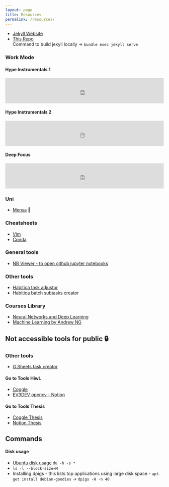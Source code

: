 ```yaml
---
layout: page
title: Resources
permalink: /resources/
---
```



- [Jekyll Website](https://docs.github.com/en/pages/setting-up-a-github-pages-site-with-jekyll/adding-content-to-your-github-pages-site-using-jekyll)<br>
- [This Repo](https://github.com/sachinkmohan/sachinkmohan.github.io) <br>
Command to build jekyll locally -> `bundle exec jekyll serve`


### Work Mode

<div>
  <h4> Hype Instrumentals 1 </h4> 
  <iframe src="https://open.spotify.com/embed/playlist/6pWTpzAZZhwJRWf7rY1XsX" width="100%" height="80" frameBorder="0" allowfullscreen="" allow="autoplay; clipboard-write; encrypted-media; fullscreen; picture-in-picture"></iframe>
</div>

<div>
  <h4> Hype Instrumentals 2 </h4> 
  <iframe src="https://open.spotify.com/embed/playlist/2IDzGJlXtfgV5igrXTUh2g" width="100%" height="80" frameBorder="0" allowfullscreen="" allow="autoplay; clipboard-write; encrypted-media; fullscreen; picture-in-picture"></iframe>
</div>

<div>
  <h4> Deep Focus </h4> 
  <iframe src="https://open.spotify.com/embed/playlist/6Rt75Xn0V7MF5VdMtIbddY" width="100%" height="80" frameBorder="0" allowfullscreen="" allow="autoplay; clipboard-write; encrypted-media; fullscreen; picture-in-picture"></iframe>
</div>


### Uni
- [Mensa](https://www.studierendenwerk-kaiserslautern.de/kaiserslautern/essen-und-trinken/tu-kaiserslautern/mensa/) 🍱

### Cheatsheets
- [Vim](https://vim.rtorr.com/) <br>
- [Conda](https://docs.conda.io/projects/conda/en/4.6.0/_downloads/52a95608c49671267e40c689e0bc00ca/conda-cheatsheet.pdf)

### General tools
- [NB Viewer - to open github jupyter notebooks](https://nbviewer.jupyter.org/)

### Other tools
- [Habitica task adjustor](https://oldgods.net/habitica/task_adjustor.html) <br> 
- [Habitica batch subtasks creator](https://codepen.io/greatghoul/full/ZjjKJP)

### Courses Library
- [Neural Networks and Deep Learning](https://www.coursera.org/learn/neural-networks-deep-learning/home/welcome)
- [Machine Learning by Andrew NG](https://www.coursera.org/learn/machine-learning/home/welcome)

## Not accessible tools for public 🔒
### Other tools
- [G.Sheets task creator](https://docs.google.com/spreadsheets/d/1RK1SH3T-rGVkbDTJH6K5AMJ-htiDcDbL66wjA_KUANU/edit#gid=1519701331)
#### Go to Tools HiwL
- [Coggle](https://coggle.it/folder/60e5a2369aec02be916e9da6?org=0)<br>
- [EV3DEV opencv - Notion](https://www.notion.so/EV3Dev-OpenCV-ac539198557648dab077a2b66bc13ee5)

#### Go to Tools Thesis
- [Coggle Thesis](https://coggle.it/folder/60d99f557892e421a3381180?org=0)<br>
- [Notion Thesis](https://www.notion.so/Thesis-afad72b0dfa0482e8af4e4fda7a0580c)


## Commands 
#### Disk usage
- [Ubuntu disk usage](https://www.howtogeek.com/409611/how-to-view-free-disk-space-and-disk-usage-from-the-linux-terminal/) `du -h -s *`
- `ls -l --block-size=M`
- Installing dpigs - this lists top applications using large disk space - `apt-get install debian-goodies` -> `dpigs -H -n 40`

